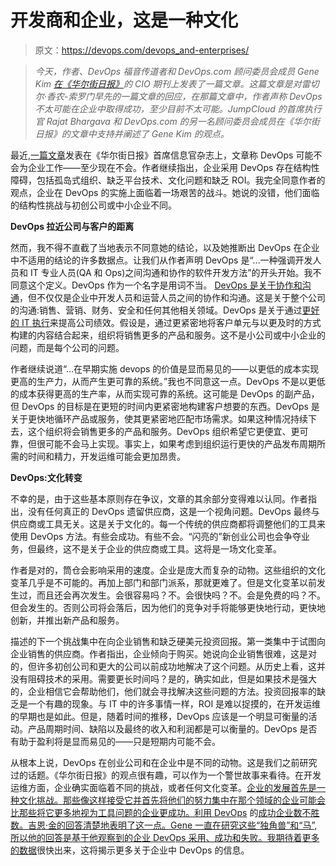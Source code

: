 # 开发商和企业，这是一种文化

> 原文：<https://devops.com/devops_and-enterprises/>

> *今天，作者、DevOps 福音传道者和 DevOps.com 顾问委员会成员 Gene Kim [在《华尔街日报》](http://blogs.wsj.com/cio/2014/05/22/enterprise-devops-adoption-isnt-mandatory-but-neither-is-survival/?KEYWORDS=devops)的 CIO 期刊上发表了一篇文章。这篇文章是对雷切尔·香农-索罗门早先的一篇文章的回应，在那篇文章中，作者声称 DevOps 不太可能在企业中取得成功，至少目前不太可能。JumpCloud 的首席执行官 Rajat Bhargava 和 DevOps.com 的另一名顾问委员会成员在《华尔街日报》的文章中支持并阐述了 Gene Kim 的观点。*

最近,[一篇文章](http://blogs.wsj.com/cio/2014/05/13/devops-is-great-for-startups-but-for-enterprises-it-wont-work-yet/)发表在《华尔街日报》首席信息官杂志上，文章称 DevOps 可能不会为企业工作——至少现在不会。作者继续指出，企业采用 DevOps 存在结构性障碍，包括孤岛式组织、缺乏平台技术、文化问题和缺乏 ROI。我完全同意作者的观点，企业在 DevOps 的实施上面临着一场艰苦的战斗。她说的没错，他们面临的结构性挑战与初创公司或中小企业不同。

**DevOps 拉近公司与客户的距离**

然而，我不得不直截了当地表示不同意她的结论，以及她推断出 DevOps 在企业中不适用的结论的许多数据点。让我们从作者声明 DevOps 是“…一种强调开发人员和 IT 专业人员(QA 和 Ops)之间沟通和协作的软件开发方法”的开头开始。我不同意这个定义。DevOps 作为一个名字是用词不当。 [DevOps 是关于协作和沟通](https://devops.com/features/secrets-collaboration-devops/)，但不仅仅是企业中开发人员和运营人员之间的协作和沟通。这是关于整个公司的沟通:销售、营销、财务、安全和任何其他相关领域。DevOps 是关于通过[更好的 IT 执行](http://www.rackspace.com/blog/devops-better-execution/)来提高公司绩效。假设是，通过更紧密地将客户单元与以更及时的方式构建的内容结合起来，组织将销售更多的产品和服务。这不是小公司或中小企业的问题，而是每个公司的问题。

作者继续说道“…在早期实施 devops 的价值是显而易见的——以更低的成本实现更高的生产力，从而产生更可靠的系统。”我也不同意这一点。DevOps 不是以更低的成本获得更高的生产率，从而实现可靠的系统。这可能是 DevOps 的副产品，但 DevOps 的目标是在更短的时间内更紧密地构建客户想要的东西。DevOps 是关于更快地循环产品或服务，使其更紧密地匹配市场需求。如果这种情况持续下去，这个组织将会销售更多的产品和服务。DevOps 组织希望它更便宜、更可靠，但很可能不会马上实现。事实上，如果考虑到组织运行更快的产品发布周期所需的时间和精力，开发运维可能会更加昂贵。

**DevOps:文化转变**

不幸的是，由于这些基本原则存在争议，文章的其余部分变得难以认同。作者指出，没有任何真正的 DevOps 遗留供应商，这是一个视角问题。DevOps 最终与供应商或工具无关。这是关于文化的。每一个传统的供应商都将调整他们的工具来使用 DevOps 方法。有些会成功。有些不会。“闪亮的”新创业公司也会争夺业务，但最终，这不是关于企业的供应商或工具。这将是一场文化变革。

作者是对的，筒仓会影响采用的速度。企业是庞大而复杂的动物。这些组织的文化变革几乎是不可能的。再加上部门和部门派系，那就更难了。但是文化变革以前发生过，而且还会再次发生。会很容易吗？不。会很快吗？不。会是免费的吗？不。但会发生的。否则公司将会落后，因为他们的竞争对手将能够更快地行动，更快地创新，并推出新产品和服务。

描述的下一个挑战集中在向企业销售和缺乏硬美元投资回报。第一类集中于试图向企业销售的供应商。作者指出，企业倾向于购买。她说向企业销售很难，这是对的，但许多初创公司和更大的公司以前成功地解决了这个问题。从历史上看，这并没有阻碍技术的采用。需要更长时间吗？是的，确实如此，但是如果技术是强大的，企业相信它会帮助他们，他们就会寻找解决这些问题的方法。投资回报率的缺乏是一个有趣的现象。与 IT 中的许多事情一样，ROI 是难以捉摸的，在开发运维的早期也是如此。但是，随着时间的推移，DevOps 应该是一个明显可衡量的活动。产品周期时间、缺陷以及最终的收入和利润都是可以衡量的。DevOps 是否有助于盈利将是显而易见的——只是短期内可能不会。

从根本上说，DevOps 在创业公司和在企业中是不同的动物。这是我们之前研究过的话题。《华尔街日报》的观点很有趣，可以作为一个警世故事来看待。在开发运维方面，企业确实面临着不同的挑战，或者任何文化变革。[企业的发展首先是一种文化挑战。那些像这样接受它并首先将他们的努力集中在那个领域的企业可能会比那些将它更多地视为工具问题的企业更成功。利用 DevOps](https://devops.com/blogs/devops-adoption-enterprises-part-2-2/) 的[成功企业数不胜数。吉恩·金的回答清楚地表明了这一点。Gene 一直在研究这些“独角兽”和“马”,所以他的回答是基于他观察到的企业 DevOps 采用、成功和失败。我期待着](https://devops.com/features/a-q-a-with-gene-kim-devops-and-what-separates-high-performing-enterprises/)[更多的数据](http://puppetlabs.com/blog-tags/devops-survey)很快出来，这将揭示更多关于企业中 DevOps 的信息。